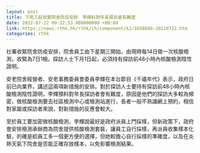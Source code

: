 ```yaml
---
layout: post
title: 下周三起收緊院舍防疫安排　李輝料對年長探訪者有難度
date: 2022-07-22 09:22:53.000000000 +08:00
link: https://news.rthk.hk/rthk/ch/component/k2/1658840-20220722.htm
categories: rthk
---
```


社署收緊院舍防疫安排，院舍員工由下星期三開始，由現時每14日做一次核酸檢測，收緊為7日1檢。探訪人士下月1日起，必須持有探訪前48小時內核酸檢測陰性證明。

安老院舍經營者、安老事務委員會委員李輝在本台節目《千禧年代》表示，政府日前已向業界，講述這兩項新措施的安排。對於探訪人士要持有探訪前48小時內核酸檢測陰性證明，李輝預料對年長探訪者會有難度，原因是他們的探訪大多較為頻密，做核酸檢測要去社區檢測中心或檢測站進行，長者一般不熟識網上預約，相信對家屬或探訪者來說，對新措施的反應會較大。

至於員工要加密做核酸檢測，李輝說最好是政府派員上門採樣，但新政策下，政府會安排檢測承辦商為院舍提供核酸檢測套裝，讓員工自行採樣，再派員收集樣本化驗，的確是給員工多一個更方便的選擇，但她較擔心自行採樣的準確度，以及在炎熱天氣下院舍是否能正確存放樣本，以免影響檢測結果。

